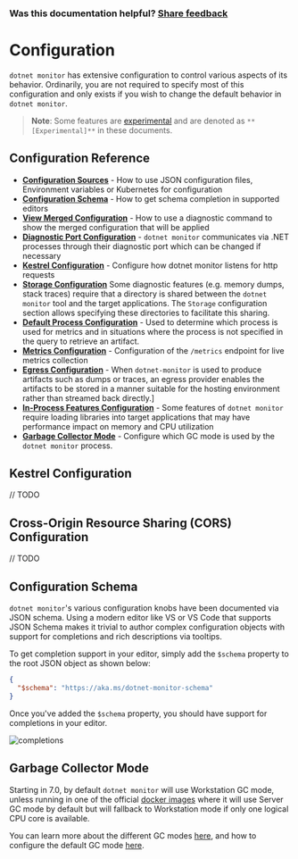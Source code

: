 
### Was this documentation helpful? [Share feedback](https://www.research.net/r/DGDQWXH?src=documentation%2Fconfiguration)

# Configuration

`dotnet monitor` has extensive configuration to control various aspects of its behavior. Ordinarily, you are not required to specify most of this configuration and only exists if you wish to change the default behavior in `dotnet monitor`.

>**Note**: Some features are [experimental](../experimental.md) and are denoted as `**[Experimental]**` in these documents.

## Configuration Reference

- **[Configuration Sources](./configuration-sources.md)** - How to use JSON configuration files, Environment variables or Kubernetes for configuration 
- **[Configuration Schema](#configuration-schema)** - How to get schema completion in supported editors
- **[View Merged Configuration](./view-merged-configuration.md)** - How to use a diagnostic command to show the merged configuration that will be applied
- **[Diagnostic Port Configuration](diagnostic-port-configuration.md)** - `dotnet monitor` communicates via .NET processes through their diagnostic port which can be changed if necessary
- **[Kestrel Configuration](#kestrel-configuration)** - Configure how dotnet monitor listens for http requests
- **[Storage Configuration](./storage-configuration.md)** Some diagnostic features (e.g. memory dumps, stack traces) require that a directory is shared between the `dotnet monitor` tool and the target applications. The `Storage` configuration section allows specifying these directories to facilitate this sharing.
- **[Default Process Configuration](./default-process-configuration.md)** - Used to determine which process is used for metrics and in situations where the process is not specified in the query to retrieve an artifact.
- **[Metrics Configuration](./metrics-configuration.md)** - Configuration of the `/metrics` endpoint for live metrics collection
- **[Egress Configuration](./egress-configuration.md)** - When `dotnet-monitor` is used to produce artifacts such as dumps or traces, an egress provider enables the artifacts to be stored in a manner suitable for the hosting environment rather than streamed back directly.]
- **[In-Process Features Configuration](./in-process-features-configuration.md)** - Some features of `dotnet monitor` require loading libraries into target applications that may have performance impact on memory and CPU utilization
- **[Garbage Collector Mode](#garbage-collector-mode)** - Configure which GC mode is used by the `dotnet monitor` process.

## Kestrel Configuration

// TODO

## Cross-Origin Resource Sharing (CORS) Configuration

// TODO

## Configuration Schema

`dotnet monitor`'s various configuration knobs have been documented via JSON schema. Using a modern editor like VS or VS Code that supports JSON Schema makes it trivial to author complex configuration objects with support for completions and rich descriptions via tooltips.

To get completion support in your editor, simply add the `$schema` property to the root JSON object as shown below:

```json
{
  "$schema": "https://aka.ms/dotnet-monitor-schema"
}
```

Once you've added the `$schema` property, you should have support for completions in your editor.

![completions](https://user-images.githubusercontent.com/4734691/115377729-bf2bb600-a184-11eb-9b8e-50f361c112f0.gif)

## Garbage Collector Mode

Starting in 7.0, by default `dotnet monitor` will use Workstation GC mode, unless running in one of the official [docker images](../docker.md) where it will use Server GC mode by default but will fallback to Workstation mode if only one logical CPU core is available.

You can learn more about the different GC modes [here](https://learn.microsoft.com/aspnet/core/performance/memory?view=aspnetcore-6.0#workstation-gc-vs-server-gc), and how to configure the default GC mode [here](https://learn.microsoft.com/dotnet/core/runtime-config/garbage-collector#workstation-vs-server).
